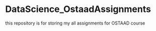 # DataScience_OstaadAssignments
this repository is for storing my all assignments for  OSTAAD course
